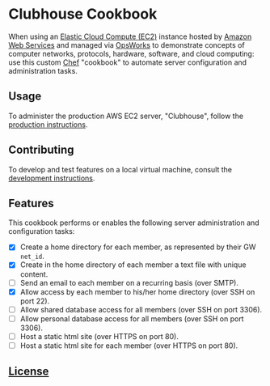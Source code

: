 # Clubhouse Cookbook

When using an [Elastic Cloud Compute (EC2)](https://aws.amazon.com/ec2/)
    instance hosted by [Amazon Web Services](https://aws.amazon.com/)
    and managed via [OpsWorks](https://aws.amazon.com/opsworks/)
    to demonstrate concepts of
     computer networks, protocols, hardware, software, and cloud computing:
use this custom [Chef](https://www.chef.io/chef/) "cookbook" to
 automate server configuration and administration tasks.

## Usage

To administer the production AWS EC2 server, "Clubhouse",
 follow the [production instructions](PRODUCTION.md).

## Contributing

To develop and test features on a local virtual machine,
  consult the [development instructions](DEVELOPMENT.md).

## Features

This cookbook performs or enables the following server administration and configuration tasks:

  - [x] Create a home directory for each member, as represented by their GW `net_id`.
  - [x] Create in the home directory of each member a text file with unique content.
  - [ ] Send an email to each member on a recurring basis (over SMTP).
  - [x] Allow access by each member to his/her home directory (over SSH on port 22).
  - [ ] Allow shared database access for all members (over SSH on port 3306).
  - [ ] Allow personal database access for all members (over SSH on port 3306).
  - [ ] Host a static html site (over HTTPS on port 80).
  - [ ] Host a static html site for each member (over HTTPS on port 80).

## [License](LICENSE.md)

